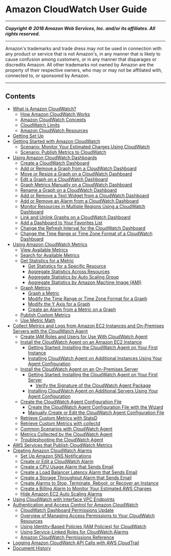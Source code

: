 # Amazon CloudWatch User Guide

-----
*****Copyright &copy; 2018 Amazon Web Services, Inc. and/or its affiliates. All rights reserved.*****

-----
Amazon's trademarks and trade dress may not be used in 
     connection with any product or service that is not Amazon's, 
     in any manner that is likely to cause confusion among customers, 
     or in any manner that disparages or discredits Amazon. All other 
     trademarks not owned by Amazon are the property of their respective
     owners, who may or may not be affiliated with, connected to, or 
     sponsored by Amazon.

-----
## Contents
+ [What is Amazon CloudWatch?](WhatIsCloudWatch.md)
   + [How Amazon CloudWatch Works](cloudwatch_architecture.md)
   + [Amazon CloudWatch Concepts](cloudwatch_concepts.md)
   + [CloudWatch Limits](cloudwatch_limits.md)
   + [Amazon CloudWatch Resources](RelatedResources.md)
+ [Getting Set Up](GettingSetup.md)
+ [Getting Started with Amazon CloudWatch](GettingStarted.md)
   + [Scenario: Monitor Your Estimated Charges Using CloudWatch](gs_monitor_estimated_charges_with_cloudwatch.md)
   + [Scenario: Publish Metrics to CloudWatch](PublishMetrics.md)
+ [Using Amazon CloudWatch Dashboards](CloudWatch_Dashboards.md)
   + [Create a CloudWatch Dashboard](create_dashboard.md)
   + [Add or Remove a Graph from a CloudWatch Dashboard](add_remove_graph_dashboard.md)
   + [Move or Resize a Graph on a CloudWatch Dashboard](move_resize_graph_dashboard.md)
   + [Edit a Graph on a CloudWatch Dashboard](edit_graph_dashboard.md)
   + [Graph Metrics Manually on a CloudWatch Dashboard](add_old_metrics_to_graph.md)
   + [Rename a Graph on a CloudWatch Dashboard](rename_graph_dashboard.md)
   + [Add or Remove a Text Widget from a CloudWatch Dashboard](add_remove_text_dashboard.md)
   + [Add or Remove an Alarm from a CloudWatch Dashboard](add_remove_alarm_dashboard.md)
   + [Monitor Resources in Multiple Regions Using a CloudWatch Dashboard](cross_region_dashboard.md)
   + [Link and Unlink Graphs on a CloudWatch Dashboard](link_unlink_graph_dashboard.md)
   + [Add a Dashboard to Your Favorites List](add-dashboard-to-favorites.md)
   + [Change the Refresh Interval for the CloudWatch Dashboard](change_dashboard_refresh_interval.md)
   + [Change the Time Range or Time Zone Format of a CloudWatch Dashboard](change_dashboard_time_format.md)
+ [Using Amazon CloudWatch Metrics](working_with_metrics.md)
   + [View Available Metrics](viewing_metrics_with_cloudwatch.md)
   + [Search for Available Metrics](finding_metrics_with_cloudwatch.md)
   + [Get Statistics for a Metric](getting-metric-statistics.md)
      + [Get Statistics for a Specific Resource](US_SingleMetricPerInstance.md)
      + [Aggregate Statistics Across Resources](GetSingleMetricAllDimensions.md)
      + [Aggregate Statistics by Auto Scaling Group](GetMetricAutoScalingGroup.md)
      + [Aggregate Statistics by Amazon Machine Image (AMI)](US_SingleMetricPerAMI.md)
   + [Graph Metrics](graph_metrics.md)
      + [Graph a Metric](graph_a_metric.md)
      + [Modify the Time Range or Time Zone Format for a Graph](modify_graph_date_time.md)
      + [Modify the Y Axis for a Graph](switch_graph_axes.md)
      + [Create an Alarm from a Metric on a Graph](create_alarm_metric_graph.md)
   + [Publish Custom Metrics](publishingMetrics.md)
   + [Use Metric Math](using-metric-math.md)
+ [Collect Metrics and Logs from Amazon EC2 Instances and On-Premises Servers with the CloudWatch Agent](Install-CloudWatch-Agent.md)
   + [Create IAM Roles and Users for Use With CloudWatch Agent](create-iam-roles-for-cloudwatch-agent.md)
   + [Install the CloudWatch Agent on an Amazon EC2 Instance](install-CloudWatch-Agent-on-EC2-Instance.md)
      + [Getting Started: Installing the CloudWatch Agent on Your First Instance](install-CloudWatch-Agent-on-first-instance.md)
      + [Installing CloudWatch Agent on Additional Instances Using Your Agent Configuration](install-CloudWatch-Agent-on-EC2-Instance-fleet.md)
   + [Install the CloudWatch Agent on an On-Premises Server](install-CloudWatch-Agent-on-premise.md)
      + [Getting Started: Installing the CloudWatch Agent on Your First Server](install-CloudWatch-Agent-on-first-onprem.md)
         + [Verify the Signature of the CloudWatch Agent Package](verify-CloudWatch-Agent-Package-Signature.md)
      + [Installing CloudWatch Agent on Additional Servers Using Your Agent Configuration](install-CloudWatch-Agent-on-onprem.md)
   + [Create the CloudWatch Agent Configuration File](create-cloudwatch-agent-configuration-file.md)
      + [Create the CloudWatch Agent Configuration File with the Wizard](create-cloudwatch-agent-configuration-file-wizard.md)
      + [Manually Create or Edit the CloudWatch Agent Configuration File](CloudWatch-Agent-Configuration-File-Details.md)
   + [Retrieve Custom Metrics with StatsD](CloudWatch-Agent-custom-metrics-statsd.md)
   + [Retrieve Custom Metrics with collectd](CloudWatch-Agent-custom-metrics-collectd.md)
   + [Common Scenarios with CloudWatch Agent](CloudWatch-Agent-common-scenarios.md)
   + [Metrics Collected by the CloudWatch Agent](metrics-collected-by-CloudWatch-agent.md)
   + [Troubleshooting the CloudWatch Agent](troubleshooting-CloudWatch-Agent.md)
+ [AWS Services that Publish CloudWatch Metrics](aws-services-cloudwatch-metrics.md)
+ [Creating Amazon CloudWatch Alarms](AlarmThatSendsEmail.md)
   + [Set Up Amazon SNS Notifications](US_SetupSNS.md)
   + [Create or Edit a CloudWatch Alarm](ConsoleAlarms.md)
   + [Create a CPU Usage Alarm that Sends Email](US_AlarmAtThresholdEC2.md)
   + [Create a Load Balancer Latency Alarm that Sends Email](US_AlarmAtThresholdELB.md)
   + [Create a Storage Throughput Alarm that Sends Email](US_AlarmAtThresholdEBS.md)
   + [Create Alarms to Stop, Terminate, Reboot, or Recover an Instance](UsingAlarmActions.md)
   + [Create a Billing Alarm to Monitor Your Estimated AWS Charges](monitor_estimated_charges_with_cloudwatch.md)
   + [Hide Amazon EC2 Auto Scaling Alarms](hide-autoscaling-alarms.md)
+ [Using CloudWatch with Interface VPC Endpoints](cloudwatch-and-interface-VPC.md)
+ [Authentication and Access Control for Amazon CloudWatch](auth-and-access-control-cw.md)
   + [CloudWatch Dashboard Permissions Update](dashboard-permissions-update.md)
   + [Overview of Managing Access Permissions to Your CloudWatch Resources](iam-access-control-overview-cw.md)
   + [Using Identity-Based Policies (IAM Policies) for CloudWatch](iam-identity-based-access-control-cw.md)
   + [Using Service-Linked Roles for CloudWatch Alarms](using-service-linked-roles.md)
   + [Amazon CloudWatch Permissions Reference](permissions-reference-cw.md)
+ [Logging Amazon CloudWatch API Calls with AWS CloudTrail](logging_cw_api_calls.md)
+ [Document History](DocumentHistory.md)